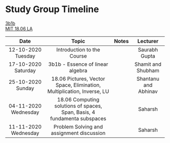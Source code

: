 # Study Group Timeline

[3b1b](https://www.youtube.com/playlist?list=PLZHQObOWTQDPD3MizzM2xVFitgF8hE_ab)  
[MIT 18.06 LA](https://www.youtube.com/playlist?list=PL221E2BBF13BECF6C)

|         Date         |                                  Topic                                   | Notes |       Lecturer       |
| :------------------: | :----------------------------------------------------------------------: | :---: | :------------------: |
|  12-10-2020 Tuesday  |                        Introduction to the Course                        |       |    Saurabh Gupta     |
| 17-10-2020 Saturday  |                     3b1b - Essence of linear algebra                     |       |  Shamit and Shubham  |
|  25-10-2020 Sunday   |  18.06 Pictures, Vector Space, Elimination, Multiplication, Inverse, LU  |       | Shantanu and Abhinav |
| 04-11-2020 Wednesday | 18.06 Computing solutions of spaces, Span, Basis, 4 fundamenta subspaces |       |       Saharsh        |
| 11-11-2020 Wednesday |                Problem Solving and assignment discussion                 |       |       Saharsh        |

